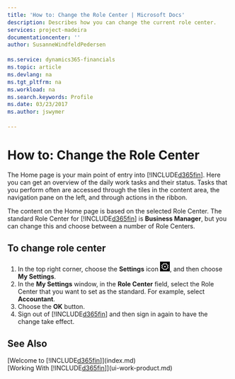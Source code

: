 ```yaml
---
title: 'How to: Change the Role Center | Microsoft Docs'
description: Describes how you can change the current role center.
services: project-madeira
documentationcenter: ''
author: SusanneWindfeldPedersen

ms.service: dynamics365-financials
ms.topic: article
ms.devlang: na
ms.tgt_pltfrm: na
ms.workload: na
ms.search.keywords: Profile
ms.date: 03/23/2017
ms.author: jswymer

---
```

# How to: Change the Role Center
The Home page is your main point of entry into [!INCLUDE[d365fin](includes/d365fin_md.md)]. Here you can get an overview of the daily work tasks and their status. Tasks that you perform often are accessed through the tiles in the content area, the navigation pane on the left, and through actions in the ribbon.

The content on the Home page is based on the selected Role Center. The standard Role Center for [!INCLUDE[d365fin](includes/d365fin_md.md)] is **Business Manager**, but you can change this and choose between a number of Role Centers.

## To change role center
1. In the top right corner, choose the **Settings** icon ![Settings](media/ui-experience/settings_icon_small.png "Settings icon for role center"), and then choose **My Settings**.
2. In the **My Settings** window, in the **Role Center** field, select the Role Center that you want to set as the standard. For example, select **Accountant**.
3. Choose the **OK** button.
4. Sign out of [!INCLUDE[d365fin](includes/d365fin_md.md)] and then sign in again to have the change take effect.

## See Also
[Welcome to [!INCLUDE[d365fin](includes/d365fin_md.md)]](index.md)  
[Working With [!INCLUDE[d365fin](includes/d365fin_md.md)]](ui-work-product.md)  
